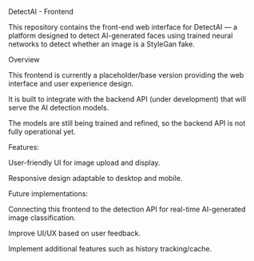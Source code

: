 DetectAI - Frontend

This repository contains the front-end web interface for DetectAI — a platform designed to detect AI-generated faces using trained neural networks to detect whether an image is a StyleGan fake.

Overview

This frontend is currently a placeholder/base version providing the web interface and user experience design.

It is built to integrate with the backend API (under development) that will serve the AI detection models.

The models are still being trained and refined, so the backend API is not fully operational yet.


Features:

User-friendly UI for image upload and display.

Responsive design adaptable to desktop and mobile.

Future implementations: 

Connecting this frontend to the detection API for real-time AI-generated image classification.

Improve UI/UX based on user feedback.

Implement additional features such as history tracking/cache.
